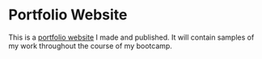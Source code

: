 # Portfolio Website 
This is a <a href="./Portfolio_Website/index.html">portfolio website</a> I made and published. It will contain samples of my work throughout the course of my bootcamp.
